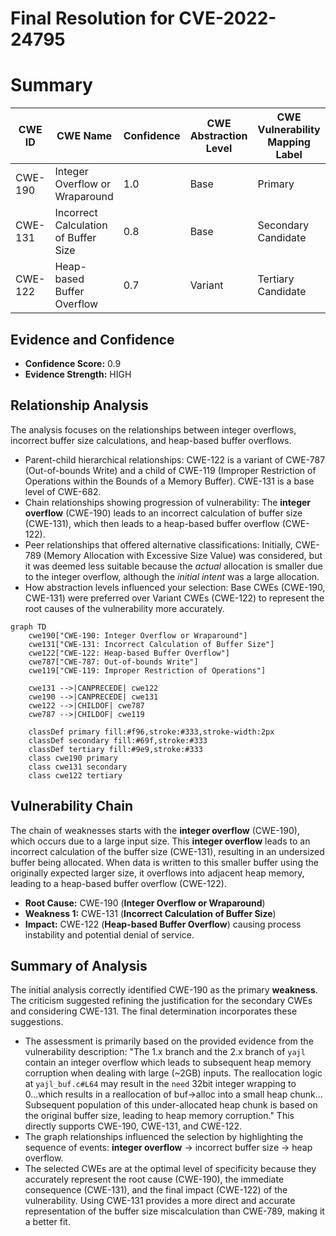 # Final Resolution for CVE-2022-24795

# Summary
| CWE ID | CWE Name | Confidence | CWE Abstraction Level | CWE Vulnerability Mapping Label | CWE-Vulnerability Mapping Notes |
|---|---|---|---|---|---|
| CWE-190 | Integer Overflow or Wraparound | 1.0 | Base | Primary | Allowed |
| CWE-131 | Incorrect Calculation of Buffer Size | 0.8 | Base | Secondary Candidate | Allowed |
| CWE-122 | Heap-based Buffer Overflow | 0.7 | Variant | Tertiary Candidate | Allowed |

## Evidence and Confidence

*   **Confidence Score:** 0.9
*   **Evidence Strength:** HIGH

## Relationship Analysis
The analysis focuses on the relationships between integer overflows, incorrect buffer size calculations, and heap-based buffer overflows.

*   Parent-child hierarchical relationships: CWE-122 is a variant of CWE-787 (Out-of-bounds Write) and a child of CWE-119 (Improper Restriction of Operations within the Bounds of a Memory Buffer). CWE-131 is a base level of CWE-682.
*   Chain relationships showing progression of vulnerability: The **integer overflow** (CWE-190) leads to an incorrect calculation of buffer size (CWE-131), which then leads to a heap-based buffer overflow (CWE-122).
*   Peer relationships that offered alternative classifications: Initially, CWE-789 (Memory Allocation with Excessive Size Value) was considered, but it was deemed less suitable because the *actual* allocation is smaller due to the integer overflow, although the *initial intent* was a large allocation.
*   How abstraction levels influenced your selection: Base CWEs (CWE-190, CWE-131) were preferred over Variant CWEs (CWE-122) to represent the root causes of the vulnerability more accurately.

```mermaid
graph TD
    cwe190["CWE-190: Integer Overflow or Wraparound"]
    cwe131["CWE-131: Incorrect Calculation of Buffer Size"]
    cwe122["CWE-122: Heap-based Buffer Overflow"]
    cwe787["CWE-787: Out-of-bounds Write"]
    cwe119["CWE-119: Improper Restriction of Operations"]

    cwe131 -->|CANPRECEDE| cwe122
    cwe190 -->|CANPRECEDE| cwe131
    cwe122 -->|CHILDOF| cwe787
    cwe787 -->|CHILDOF| cwe119
    
    classDef primary fill:#f96,stroke:#333,stroke-width:2px
    classDef secondary fill:#69f,stroke:#333
    classDef tertiary fill:#9e9,stroke:#333
    class cwe190 primary
    class cwe131 secondary
    class cwe122 tertiary
```

## Vulnerability Chain
The chain of weaknesses starts with the **integer overflow** (CWE-190), which occurs due to a large input size. This **integer overflow** leads to an incorrect calculation of the buffer size (CWE-131), resulting in an undersized buffer being allocated. When data is written to this smaller buffer using the originally expected larger size, it overflows into adjacent heap memory, leading to a heap-based buffer overflow (CWE-122).

*   **Root Cause:** CWE-190 (**Integer Overflow or Wraparound**)
*   **Weakness 1:** CWE-131 (**Incorrect Calculation of Buffer Size**)
*   **Impact:** CWE-122 (**Heap-based Buffer Overflow**) causing process instability and potential denial of service.

## Summary of Analysis
The initial analysis correctly identified CWE-190 as the primary **weakness**. The criticism suggested refining the justification for the secondary CWEs and considering CWE-131. The final determination incorporates these suggestions.

*   The assessment is primarily based on the provided evidence from the vulnerability description: "The 1.x branch and the 2.x branch of `yajl` contain an integer overflow which leads to subsequent heap memory corruption when dealing with large (~2GB) inputs. The reallocation logic at `yajl_buf.c#L64` may result in the `need` 32bit integer wrapping to 0...which results in a reallocation of buf->alloc into a small heap chunk... Subsequent population of this under-allocated heap chunk is based on the original buffer size, leading to heap memory corruption." This directly supports CWE-190, CWE-131, and CWE-122.
*   The graph relationships influenced the selection by highlighting the sequence of events: **integer overflow** -> incorrect buffer size -> heap overflow.
*   The selected CWEs are at the optimal level of specificity because they accurately represent the root cause (CWE-190), the immediate consequence (CWE-131), and the final impact (CWE-122) of the vulnerability. Using CWE-131 provides a more direct and accurate representation of the buffer size miscalculation than CWE-789, making it a better fit.